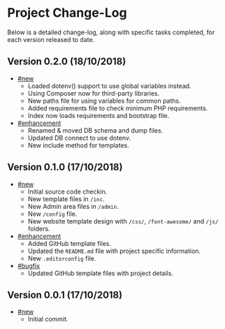 # Project Change-Log

Below is a detailed change-log, along with specific tasks completed, for each 
version released to date.

## Version 0.2.0 (18/10/2018)

- [#new](#new)
  - Loaded dotenv() support to use global variables instead.
  - Using Composer now for third-party libraries.
  - New paths file for using variables for common paths.
  - Added requirements file to check minimum PHP requirements.
  - Index now loads requirements and bootstrap file.
- [#enhancement](#enhancement)
  - Renamed & moved DB schema and dump files.
  - Updated DB connect to use dotenv. 
  - New include method for templates.

## Version 0.1.0 (17/10/2018)

- [#new](#new)
  - Initial source code checkin.
  - New template files in `/inc`.
  - New Admin area files in `/admin`.
  - New `/config` file.
  - New website template design with `/css/`, `/font-awesome/` and `/js/` 
    folders.
- [#enhancement](#enhancement)
  - Added GitHub template files.
  - Updated the `README.md` file with project specific information.
  - New `.editorconfig` file.
- [#bugfix](#bugfix)
  - Updated GitHub template files with project details.

## Version 0.0.1 (17/10/2018)

- [#new](#new)
  - Initial commit.
